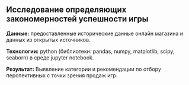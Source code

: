 ## Исследование определяющих закономерностей успешности игры

**Данные:** предоставленные исторические данные онлайн магазина и данных из открытых источников.

**Технологии:** python (библиотеки: pandas, numpy, matplotlib, scipy, seaborn) в среде jupyter notebook.

**Результат:** Выявление категории и рекомендации по отбору перспективных с точки зрения продаж игр.